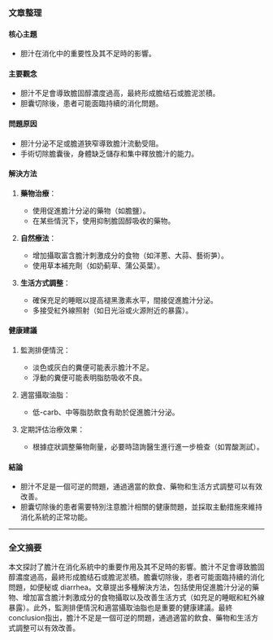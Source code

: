 ### 文章整理

#### 核心主題  
- 胆汁在消化中的重要性及其不足時的影響。  

#### 主要觀念  
- 胆汁不足會導致膽固醇濃度過高，最終形成膽结石或膽泥淤積。  
- 胆囊切除後，患者可能面臨持續的消化問題。  

#### 問題原因  
- 胆汁分泌不足或膽道狹窄導致膽汁流動受阻。  
- 手術切除膽囊後，身體缺乏儲存和集中釋放膽汁的能力。  

#### 解決方法  
1. **藥物治療**：  
   - 使用促進膽汁分泌的藥物（如膽鹽）。  
   - 在某些情況下，使用抑制膽固醇吸收的藥物。  

2. **自然療法**：  
   - 增加攝取富含膽汁刺激成分的食物（如洋蔥、大蒜、藝術芛）。  
   - 使用草本補充劑（如奶蓟草、蒲公英葉）。  

3. **生活方式調整**：  
   - 確保充足的睡眠以提高褪黑激素水平，間接促進膽汁分泌。  
   - 多接受紅外線照射（如日光浴或火源附近的暴露）。  

#### 健康建議  
1. 監測排便情況：  
   - 淡色或灰白的糞便可能表示膽汁不足。  
   - 浮動的糞便可能表明脂肪吸收不良。  

2. 適當攝取油脂：  
   - 低-carb、中等脂肪飲食有助於促進膽汁分泌。  

3. 定期評估治療效果：  
   - 根據症狀調整藥物劑量，必要時諮詢醫生進行進一步檢查（如胃酸測試）。  

#### 結論  
- 胆汁不足是一個可逆的問題，通過適當的飲食、藥物和生活方式調整可以有效改善。  
- 胆囊切除後的患者需要特別注意膽汁相關的健康問題，並採取主動措施來維持消化系統的正常功能。  

---

### 全文摘要  
本文探討了膽汁在消化系統中的重要作用及其不足時的影響。膽汁不足會導致膽固醇濃度過高，最終形成膽结石或膽泥淤積。膽囊切除後，患者可能面臨持續的消化問題，如便秘或 diarrhea。文章提出多種解決方法，包括使用促進膽汁分泌的藥物、增加富含膽汁刺激成分的食物攝取以及改善生活方式（如充足的睡眠和紅外線暴露）。此外，監測排便情況和適當攝取油脂也是重要的健康建議。最終 conclusion指出，膽汁不足是一個可逆的問題，通過適當的飲食、藥物和生活方式調整可以有效改善。